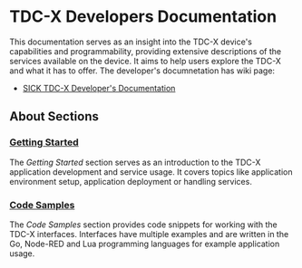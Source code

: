 # TDC-X Developers Documentation

This documentation serves as an insight into the TDC-X device's capabilities and programmability, providing extensive descriptions of the services available on the device. It aims to help users explore the TDC-X and what it has to offer. The developer's documnetation has wiki page:

- [ SICK TDC-X Developer's Documentation](https://github.com/zagormiSICKAG/tdc-x-devs-docu-test/wiki)

## About Sections

### [Getting Started](https://github.com/zagormiSICKAG/tdc-x-devs-docu-test/wiki/Getting-Started)

The _Getting Started_ section serves as an introduction to the TDC-X application development and service usage. It covers topics like application environment setup, application deployment or handling services.

### [Code Samples](https://github.com/zagormiSICKAG/tdc-x-devs-docu-test/wiki/Code-Samples)

The _Code Samples_ section provides code snippets for working with the TDC-X interfaces. Interfaces have multiple examples and are written in the Go, Node-RED and Lua programming languages for example application usage.
